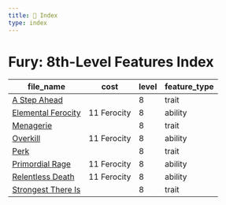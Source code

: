 ```yaml
---
title: 📑 Index
type: index
---
```


# Fury: 8th-Level Features Index

| file_name                                    | cost        | level | feature_type |
| -------------------------------------------- | ----------- | ----- | ------------ |
| [A Step Ahead](A%20Step%20Ahead)             |             | 8     | trait        |
| [Elemental Ferocity](Elemental%20Ferocity)   | 11 Ferocity | 8     | ability      |
| [Menagerie](Menagerie)                       |             | 8     | trait        |
| [Overkill](Overkill)                         | 11 Ferocity | 8     | ability      |
| [Perk](Perk)                                 |             | 8     | trait        |
| [Primordial Rage](Primordial%20Rage)         | 11 Ferocity | 8     | ability      |
| [Relentless Death](Relentless%20Death)       | 11 Ferocity | 8     | ability      |
| [Strongest There Is](Strongest%20There%20Is) |             | 8     | trait        |
